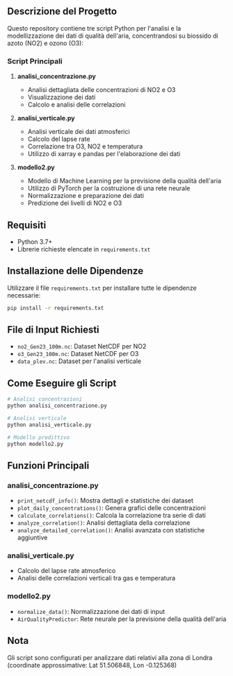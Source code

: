 
## Descrizione del Progetto
Questo repository contiene tre script Python per l'analisi e la modellizzazione dei dati di qualità dell'aria, concentrandosi su biossido di azoto (NO2) e ozono (O3):

### Script Principali
1. **analisi_concentrazione.py**
   - Analisi dettagliata delle concentrazioni di NO2 e O3
   - Visualizzazione dei dati
   - Calcolo e analisi delle correlazioni

2. **analisi_verticale.py**
   - Analisi verticale dei dati atmosferici
   - Calcolo del lapse rate
   - Correlazione tra O3, NO2 e temperatura
   - Utilizzo di xarray e pandas per l'elaborazione dei dati

3. **modello2.py**
   - Modello di Machine Learning per la previsione della qualità dell'aria
   - Utilizzo di PyTorch per la costruzione di una rete neurale
   - Normalizzazione e preparazione dei dati
   - Predizione dei livelli di NO2 e O3

## Requisiti
- Python 3.7+
- Librerie richieste elencate in `requirements.txt`

## Installazione delle Dipendenze
Utilizzare il file `requirements.txt` per installare tutte le dipendenze necessarie:
```bash
pip install -r requirements.txt
```

## File di Input Richiesti
- `no2_Gen23_100m.nc`: Dataset NetCDF per NO2
- `o3_Gen23_100m.nc`: Dataset NetCDF per O3
- `data_plev.nc`: Dataset per l'analisi verticale

## Come Eseguire gli Script
```bash
# Analisi concentrazioni
python analisi_concentrazione.py

# Analisi verticale
python analisi_verticale.py

# Modello predittivo
python modello2.py
```

## Funzioni Principali
### analisi_concentrazione.py
- `print_netcdf_info()`: Mostra dettagli e statistiche dei dataset
- `plot_daily_concentrations()`: Genera grafici delle concentrazioni
- `calculate_correlations()`: Calcola la correlazione tra serie di dati
- `analyze_correlation()`: Analisi dettagliata della correlazione
- `analyze_detailed_correlation()`: Analisi avanzata con statistiche aggiuntive

### analisi_verticale.py
- Calcolo del lapse rate atmosferico
- Analisi delle correlazioni verticali tra gas e temperatura

### modello2.py
- `normalize_data()`: Normalizzazione dei dati di input
- `AirQualityPredictor`: Rete neurale per la previsione della qualità dell'aria

## Nota
Gli script sono configurati per analizzare dati relativi alla zona di Londra (coordinate approssimative: Lat 51.506848, Lon -0.125368)

